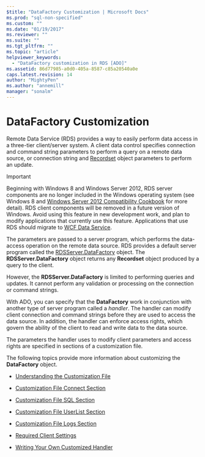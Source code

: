 ```yaml
---
$title: "DataFactory Customization | Microsoft Docs"
ms.prod: "sql-non-specified"
ms.custom: ""
ms.date: "01/19/2017"
ms.reviewer: ""
ms.suite: ""
ms.tgt_pltfrm: ""
ms.topic: "article"
helpviewer_keywords: 
  - "DataFactory customization in RDS [ADO]"
ms.assetid: 86d77985-a0d0-405a-8587-c85a20540a0e
caps.latest.revision: 14
author: "MightyPen"
ms.author: "annemill"
manager: "sonalm"
---
```

# DataFactory Customization
Remote Data Service (RDS) provides a way to easily perform data access in a three-tier client/server system. A client data control specifies connection and command string parameters to perform a query on a remote data source, or connection string and [Recordset](../../../ado/reference/ado-api/recordset-object-ado.md) object parameters to perform an update.  
  
> [!IMPORTANT]
>  Beginning with Windows 8 and Windows Server 2012, RDS server components are no longer included in the Windows operating system (see Windows 8 and [Windows Server 2012 Compatibility Cookbook](https://www.microsoft.com/en-us/download/details.aspx?id=27416) for more detail). RDS client components will be removed in a future version of Windows. Avoid using this feature in new development work, and plan to modify applications that currently use this feature. Applications that use RDS should migrate to [WCF Data Service](http://go.microsoft.com/fwlink/?LinkId=199565).  
  
 The parameters are passed to a server program, which performs the data-access operation on the remote data source. RDS provides a default server program called the [RDSServer.DataFactory](../../../ado/reference/rds-api/datafactory-object-rdsserver.md) object. The **RDSServer.DataFactory** object returns any **Recordset** object produced by a query to the client.  
  
 However, the **RDSServer.DataFactory** is limited to performing queries and updates. It cannot perform any validation or processing on the connection or command strings.  
  
 With ADO, you can specify that the **DataFactory** work in conjunction with another type of server program called a *handler*. The handler can modify client connection and command strings before they are used to access the data source. In addition, the handler can enforce access rights, which govern the ability of the client to read and write data to the data source.  
  
 The parameters the handler uses to modify client parameters and access rights are specified in sections of a customization file.  
  
 The following topics provide more information about customizing the **DataFactory** object.  
  
-   [Understanding the Customization File](../../../ado/guide/remote-data-service/understanding-the-customization-file.md)  
  
-   [Customization File Connect Section](../../../ado/guide/remote-data-service/customization-file-connect-section.md)  
  
-   [Customization File SQL Section](../../../ado/guide/remote-data-service/customization-file-sql-section.md)  
  
-   [Customization File UserList Section](../../../ado/guide/remote-data-service/customization-file-userlist-section.md)  
  
-   [Customization File Logs Section](../../../ado/guide/remote-data-service/customization-file-logs-section.md)  
  
-   [Required Client Settings](../../../ado/guide/remote-data-service/required-client-settings.md)  
  
-   [Writing Your Own Customized Handler](../../../ado/guide/remote-data-service/writing-your-own-customized-handler.md)



